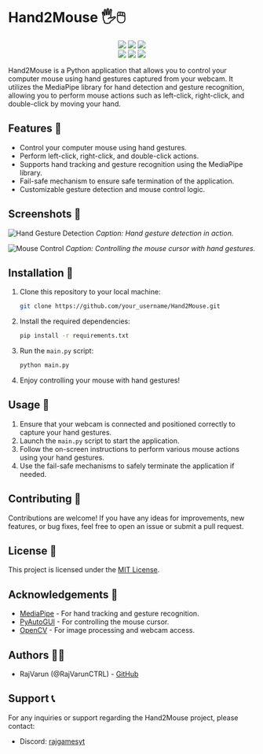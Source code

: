 # Hand2Mouse 🖐️🖱️

<div align="center">
<img src="https://forthebadge.com/images/badges/built-with-love.svg" />
<img src="https://forthebadge.com/images/badges/uses-brains.svg" />
<img src="https://forthebadge.com/images/badges/powered-by-responsibility.svg" />
</div>

<div align="center">
<img src="https://img.shields.io/badge/PyAutoGUI-Used-blue.svg" />
<img src="https://img.shields.io/badge/OpenCV-Used-green.svg" />
<img src="https://img.shields.io/badge/MediaPipe-Used-orange.svg" />
</div>

Hand2Mouse is a Python application that allows you to control your computer mouse using hand gestures captured from your webcam. It utilizes the MediaPipe library for hand detection and gesture recognition, allowing you to perform mouse actions such as left-click, right-click, and double-click by moving your hand.

## Features 🌟

- Control your computer mouse using hand gestures.
- Perform left-click, right-click, and double-click actions.
- Supports hand tracking and gesture recognition using the MediaPipe library.
- Fail-safe mechanism to ensure safe termination of the application.
- Customizable gesture detection and mouse control logic.

## Screenshots 📸

![Hand Gesture Detection](https://your_image_link_here.com/screenshot1.png)
*Caption: Hand gesture detection in action.*

![Mouse Control](https://your_image_link_here.com/screenshot2.png)
*Caption: Controlling the mouse cursor with hand gestures.*

## Installation 🚀

1. Clone this repository to your local machine:

    ```bash
    git clone https://github.com/your_username/Hand2Mouse.git
    ```

2. Install the required dependencies:

    ```bash
    pip install -r requirements.txt
    ```

3. Run the `main.py` script:

    ```bash
    python main.py
    ```

4. Enjoy controlling your mouse with hand gestures!

## Usage 🤖

1. Ensure that your webcam is connected and positioned correctly to capture your hand gestures.
2. Launch the `main.py` script to start the application.
3. Follow the on-screen instructions to perform various mouse actions using your hand gestures.
4. Use the fail-safe mechanisms to safely terminate the application if needed.

## Contributing 🤝

Contributions are welcome! If you have any ideas for improvements, new features, or bug fixes, feel free to open an issue or submit a pull request.

## License 📝

This project is licensed under the [MIT License](LICENSE).

## Acknowledgements 🙏

- [MediaPipe](https://google.github.io/mediapipe/) - For hand tracking and gesture recognition.
- [PyAutoGUI](https://pyautogui.readthedocs.io/) - For controlling the mouse cursor.
- [OpenCV](https://opencv.org/) - For image processing and webcam access.

## Authors 👨‍💻

- RajVarun (@RajVarunCTRL) - [GitHub](https://github.com/RajVarunCTRL)

## Support 📞

For any inquiries or support regarding the Hand2Mouse project, please contact:
- Discord: [rajgamesyt](https://discord.com/invite/your_server_id)
